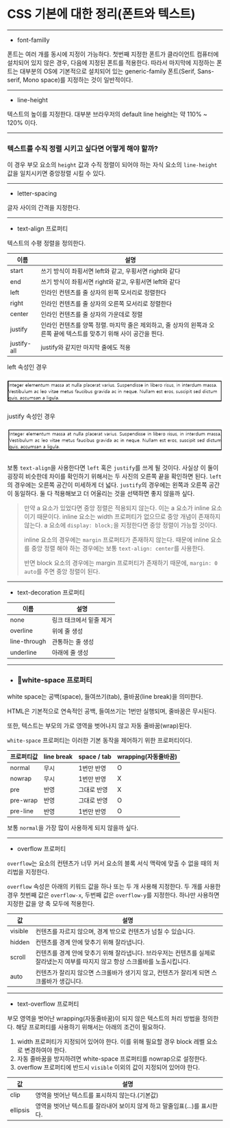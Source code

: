 # CSS 기본에 대한 정리(폰트와 텍스트)

---

- font-familly

폰트는 여러 개를 동시에 지정이 가능하다. 첫번째 지정한 폰트가 클라이언트 컴퓨터에 설치되어 있지 않은 경우, 다음에 지정된 폰트를 적용한다. 따라서 마지막에 지정하는 폰트는 대부분의 OS에 기본적으로 설치되어 있는 generic-family 폰트(Serif, Sans-serif, Mono space)를 지정하는 것이 일반적이다.

---

- line-height

텍스트의 높이를 지정한다. 대부분 브라우저의 default line height는 약 110% ~ 120% 이다.

---

### 텍스트를 수직 정렬 시키고 싶다면 어떻게 해야 할까?

이 경우 부모 요소의 `height` 값과 수직 정렬이 되어야 하는 자식 요소의 `line-height` 값을 일치시키면 중앙정렬 시킬 수 있다.

---

- letter-spacing

글자 사이의 간격을 지정한다.

---

- text-align 프로퍼티

텍스트의 수평 정렬을 정의한다.

| 이름        | 설명                                                         |
| ----------- | ------------------------------------------------------------ |
| start       | 쓰기 방식이 좌횡서면 left와 같고, 우횡서면 right와 같다      |
| end         | 쓰기 방식이 좌횡서면 right와 같고, 우횡서면 left와 같다      |
| left        | 인라인 컨텐츠를 줄 상자의 왼쪽 모서리로 정렬한다             |
| right       | 인라인 컨텐츠를 줄 상자의 오른쪽 모서리로 정렬한다           |
| center      | 인라인 컨텐츠를 줄 상자의 가운데로 정렬                      |
| justify     | 인라인 컨텐츠를 양쪽 정렬. 마지막 줄은 제외하고, 줄 상자의 왼쪽과 오른쪽 끝에 텍스트를 맞추기 위해 사이 공간을 띈다. |
| justify-all | justify와 같지만 마지막 줄에도 적용                          |

left 속성인 경우

![text_align_left](../assets/img/text_align_left.jpg)



justify 속성인 경우

![text_align_justify](../assets/img/text_align_justify.jpg)

보통 `text-align`을 사용한다면 `left` 혹은 `justify`를 쓰게 될 것이다. 사실상 이 둘이 굉장히 비슷한데 차이를 확인하기 위해서는 두 사진의 오른쪽 끝을 확인하면 된다. `left`의 경우에는 오른쪽 공간이 미세하게 더 넓다. `justify`의 경우에는 왼쪽과 오른쪽 공간이 동일하다. 둘 다 적용해보고 더 어울리는 것을 선택하면 좋지 않을까 싶다.

> 만약 a 요소가 있었다면 중앙 정렬은 적용되지 않는다. 이는 a 요소가 inline 요소이기 때문이다. inline 요소는 width 프로퍼티가 없으므로 중앙 개념이 존재하지 않는다. a 요소에 `display: block;`을 지정한다면 중앙 정렬이 가능할 것이다.
>
> inline 요소의 경우에는 `margin` 프로퍼티가 존재하지 않는다. 때문에 inline 요소를 중앙 정렬 해야 하는 경우에는 보통 `text-align: center`를 사용한다.
>
> 반면 block 요소의 경우에는 margin 프로퍼티가 존재하기 때문에, `margin: 0 auto`를 주면 중앙 정렬이 된다.

---

- text-decoration 프로퍼티

| 이름         | 설명                    |
| ------------ | ----------------------- |
| none         | 링크 태크에서 밑줄 제거 |
| overline     | 위에 줄 생성            |
| line-through | 관통하는 줄 생성        |
| underline    | 아래에 줄 생성          |

---

- ### 🔴white-space 프로퍼티

white space는 공백(space), 들여쓰기(tab), 줄바꿈(line break)을 의미한다. 

HTML은 기본적으로 연속적인 공백, 들여쓰기는 1번만 실행되며, 줄바꿈은 무시된다.

또한, 텍스트는 부모의 가로 영역을 벗어나지 않고 자동 줄바꿈(wrap)된다.

`white-space` 프로퍼티는 이러한 기본 동작을 제어하기 위한 프로퍼티이다.

| 프로퍼티값 | line break | space / tab | wrapping(자동줄바꿈) |
| ---------- | ---------- | ----------- | -------------------- |
| normal     | 무시       | 1번만 반영  | O                    |
| nowrap     | 무시       | 1번만 반영  | X                    |
| pre        | 반영       | 그대로 반영 | X                    |
| pre-wrap   | 반영       | 그대로 반영 | O                    |
| pre-line   | 반영       | 1번만 반영  | O                    |

보통 `normal`을 가장 많이 사용하게 되지 않을까 싶다.

---

- overflow 프로퍼티

`overflow`는 요소의 컨텐츠가 너무 커서 요소의 블록 서식 맥락에 맞출 수 없을 때의 처리법을 지정한다.

`overflow` 속성은 아래의 키워드 값을 하나 또는 두 개 사용해 지정한다. 두 개를 사용한 경우 첫번째 값은 `overflow-x`, 두번째 값은 `overflow-y`를 지정한다. 하나만 사용하면 지정한 값을 양 축 모두에 적용한다.		

| 값      | 설명                                                         |
| ------- | ------------------------------------------------------------ |
| visible | 컨텐츠를 자르지 않으며, 경계 밖으로 컨텐츠가 넘칠 수 있습니다. |
| hidden  | 컨텐츠를 경계 안에 맞추기 위해 잘라냅니다.                   |
| scroll  | 컨텐츠를 경계 안에 맞추기 위해 잘라냅니다. 브라우저는 컨텐츠를 실제로 잘라냈는지 여부를 따지지 않고 항상 스크롤바를 노출시킵니다. |
| auto    | 컨텐츠가 잘리지 않으면 스크롤바가 생기지 않고, 컨텐츠가 잘리게 되면 스크롤바가 생깁니다. |

---

- text-overflow 프로퍼티

부모 영역을 벗어난 wrapping(자동줄바꿈)이 되지 않은 텍스트의 처리 방법을 정의한다. 해당 프로퍼티를 사용하기 위해서는 아래의 조건이 필요하다.

1. width 프로퍼티가 지정되어 있어야 한다. 이를 위해 필요할 경우 block 레벨 요소로 변경하여야 한다.
2. 자동 줄바꿈을 방지하려면 white-space 프로퍼티를 nowrap으로 설정한다.
3. overflow 프로퍼티에 반드시 `visible` 이외의 값이 지정되어 있어야 한다.

| 값       | 설명                                                         |
| -------- | ------------------------------------------------------------ |
| clip     | 영역을 벗어난 텍스트를 표시하지 않는다.(기본값)              |
| ellipsis | 영역을 벗어난 텍스트를 잘라내어 보이지 않게 하고 말줄임표(...)를 표시한다. |

